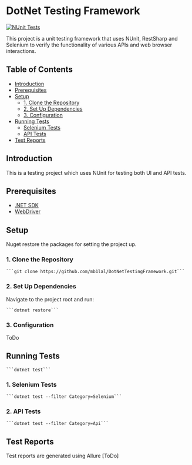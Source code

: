 # DotNet Testing Framework

[![NUnit Tests](https://github.com/MB1lal/DotNetTestingFramework/actions/workflows/dotnet-desktop.yml/badge.svg?branch=master)](https://github.com/MB1lal/DotNetTestingFramework/actions/workflows/dotnet-desktop.yml)


This project is a unit testing framework that uses NUnit, RestSharp and Selenium to verify the functionality of various APIs and web browser interactions.

## Table of Contents

- [Introduction](#introduction)
- [Prerequisites](#prerequisites)
- [Setup](#setup)
  - [1. Clone the Repository](#1-clone-the-repository)
  - [2. Set Up Dependencies](#2-set-up-dependencies)
  - [3. Configuration](#3-configuration)
- [Running Tests](#running-tests)
  - [Selenium Tests](#selenium-tests)
  - [API Tests](#api-tests)
- [Test Reports](#test-reports)

## Introduction
This is a testing project which uses NUnit for testing both UI and API tests.

## Prerequisites

- [.NET SDK](https://dotnet.microsoft.com/download)
- [WebDriver](https://www.selenium.dev/documentation/en/webdriver/driver_requirements/#quick-reference)

## Setup

Nuget restore the packages for setting the project up.

### 1. Clone the Repository

	```git clone https://github.com/mb1lal/DotNetTestingFramework.git```

### 2. Set Up Dependencies
Navigate to the project root and run:
	
	```dotnet restore```

### 3. Configuration
ToDo

## Running Tests
	
	```dotnet test```

### 1. Selenium Tests

	```dotnet test --filter Category=Selenium```

### 2. API Tests

	```dotnet test --filter Category=Api```

## Test Reports
Test reports are generated using Allure [ToDo]


